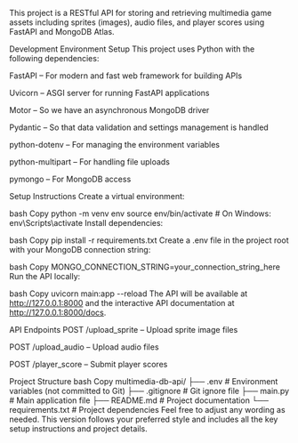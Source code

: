 This project is a RESTful API for storing and retrieving multimedia game assets including sprites (images), audio files, and player scores using FastAPI and MongoDB Atlas.

Development Environment Setup
This project uses Python with the following dependencies:

FastAPI – For modern and fast web framework for building APIs

Uvicorn – ASGI server for running FastAPI applications

Motor – So we have an asynchronous MongoDB driver

Pydantic – So that data validation and settings management is handled

python-dotenv – For managing the environment variables

python-multipart – For handling file uploads

pymongo – For MongoDB access

Setup Instructions
Create a virtual environment:

bash
Copy
python -m venv env
source env/bin/activate  # On Windows: env\Scripts\activate
Install dependencies:

bash
Copy
pip install -r requirements.txt
Create a .env file in the project root with your MongoDB connection string:

bash
Copy
MONGO_CONNECTION_STRING=your_connection_string_here
Run the API locally:

bash
Copy
uvicorn main:app --reload
The API will be available at http://127.0.0.1:8000 and the interactive API documentation at http://127.0.0.1:8000/docs.

API Endpoints
POST /upload_sprite – Upload sprite image files

POST /upload_audio – Upload audio files

POST /player_score – Submit player scores

Project Structure
bash
Copy
multimedia-db-api/
├── .env                    # Environment variables (not committed to Git)
├── .gitignore              # Git ignore file
├── main.py                 # Main application file
├── README.md               # Project documentation
└── requirements.txt        # Project dependencies
Feel free to adjust any wording as needed. This version follows your preferred style and includes all the key setup instructions and project details.